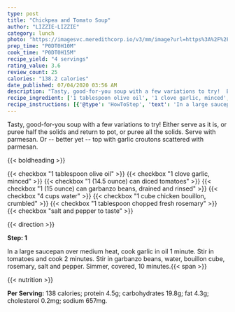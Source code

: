 ```yaml
---
type: post
title: "Chickpea and Tomato Soup"
author: "LIZZIE-LIZZIE"
category: lunch
photo: "https://imagesvc.meredithcorp.io/v3/mm/image?url=https%3A%2F%2Fimages.media-allrecipes.com%2Fuserphotos%2F1100031.jpg"
prep_time: "P0DT0H10M"
cook_time: "P0DT0H15M"
recipe_yield: "4 servings"
rating_value: 3.6
review_count: 25
calories: "138.2 calories"
date_published: 07/04/2020 03:56 AM
description: "Tasty, good-for-you soup with a few variations to try!  Either serve as it is, or puree half the solids and return to pot, or puree all the solids.  Serve with parmesan.  Or -- better yet -- top with garlic croutons scattered with parmesan."
recipe_ingredient: ['1 tablespoon olive oil', '1 clove garlic, minced', '1 (14.5 ounce) can diced tomatoes', '1 (15 ounce) can garbanzo beans, drained and rinsed', '4 cups water', '1 cube chicken bouillon, crumbled', '1 tablespoon chopped fresh rosemary', 'salt and pepper to taste']
recipe_instructions: [{'@type': 'HowToStep', 'text': 'In a large saucepan over medium heat, cook garlic in oil 1 minute.  Stir in tomatoes and cook 2 minutes.  Stir in garbanzo beans, water, bouillon cube, rosemary, salt and pepper.  Simmer, covered, 10 minutes.\n'}]
---
```


Tasty, good-for-you soup with a few variations to try!  Either serve as it is, or puree half the solids and return to pot, or puree all the solids.  Serve with parmesan.  Or -- better yet -- top with garlic croutons scattered with parmesan. 

{{< boldheading >}}

{{< checkbox "1 tablespoon olive oil" >}}
{{< checkbox "1 clove garlic, minced" >}}
{{< checkbox "1 (14.5 ounce) can diced tomatoes" >}}
{{< checkbox "1 (15 ounce) can garbanzo beans, drained and rinsed" >}}
{{< checkbox "4 cups water" >}}
{{< checkbox "1 cube chicken bouillon, crumbled" >}}
{{< checkbox "1 tablespoon chopped fresh rosemary" >}}
{{< checkbox "salt and pepper to taste" >}}


{{< direction >}}

**Step: 1**

In a large saucepan over medium heat, cook garlic in oil 1 minute.  Stir in tomatoes and cook 2 minutes.  Stir in garbanzo beans, water, bouillon cube, rosemary, salt and pepper.  Simmer, covered, 10 minutes.{{< span >}}

{{< nutrition >}}

**Per Serving:** 138 calories; protein 4.5g; carbohydrates 19.8g; fat 4.3g; cholesterol 0.2mg; sodium 657mg.